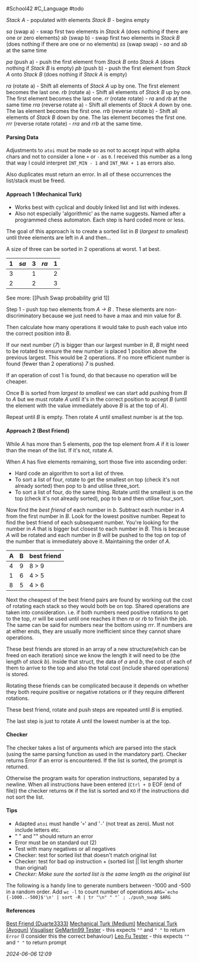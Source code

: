 #School42 #C_Language #todo 

_Stack A_ - populated with elements
_Stack B_ - begins empty

_sa_ (swap a) - swap first two elements in _Stack A_
	(does nothing if there are one or zero elements)
_sb_ (swap b) - swap first two elements in _Stack B_
	(does nothing if there are one or no elements)
_ss_ (swap swap) - _sa_ and _sb_ at the same time

_pa_ (push a) - push the first element from _Stack B_ onto _Stack A_
	(does nothing if _Stack B_ is empty)
_pb_ (push b) - push the first element from _Stack A_ onto _Stack B_
	(does nothing if _Stack A_ is empty)

_ra_ (rotate a) - Shift all elements of _Stack A_ up by one.
	The first element becomes the last one.
_rb_ (rotate a) - Shift all elements of _Stack B_ up by one.
	The first element becomes the last one.
_rr_ (rotate rotate) - _ra_ and _rb_ at the same time
_rra_ (reverse rotate a) - Shift all elements of _Stack A_ down by one.
	The las element becomes the first one.
_rrb_ (reverse rotate b) - Shift all elements of _Stack B_ down by one.
	The las element becomes the first one.
_rrr_ (reverse rotate rotate) - _rra_ and _rrb_ at the same time.

#### Parsing Data

Adjustments to `atoi` must be made so as not to accept input with alpha chars and not to consider a lone `+` or `-` as `0`. I received this number as a long that way I could interpret `INT_MIN - 1` and `INT_MAX + 1` as errors also.

Also duplicates must return an error. In all of these occurrences  the list/stack must be freed.
#### Approach 1 (Mechanical Turk)

- Works best with cyclical and doubly linked list and list with indexes.
- Also not especially 'algorithmic' as the name suggests. Named after a programmed chess automaton. Each step is hard coded more or less.

The goal of this approach is to create a sorted list in _B_ (_largest to smallest_) until three elements are left in _A_ and then...

A size of three can be sorted in 2 operations at worst. 1 at best.

| 1   | _sa_ | 3   | _ra_ | 1   |
| --- | ---- | --- | ---- | --- |
| 3   |      | 1   |      | 2   |
| 2   |      | 2   |      | 3   |
See more: [[Push Swap probability grid 1]]

Step 1 - push top two elements from  _A -> B_ .
These elements are non-discriminatory because we just need to have a max and min value for _B_.

Then calculate how many operations it would take to push each value into the correct position into _B_.

If our next number (_7_) is bigger than our largest number in _B_, _B_ might need to be rotated to ensure the new number is placed 1 position above the previous largest. This would be 2 operations. If no more efficient number is found (fewer than 2 operations) _7_ is pushed.

If an operation of cost 1 is found, do that because no operation will be cheaper.

Once B is sorted from _largest to smallest_ we can start add pushing from _B_ to _A_ but we must rotate _A_ until it's in the correct position to accept _B_ (until the element with the value immediately above _B_ is at the top of _A_).

Repeat until _B_ is empty.
Then rotate _A_ until smallest number is at the top.
#### Approach 2 (Best Friend)

While _A_ has more than 5 elements, pop the top element from _A_ if it is lower than the mean of the list. If it's not, rotate _A_.

When _A_ has five elements remaining, sort those five into ascending order:
- Hard code an algorithm to sort a list of three.
- To sort a list of four, rotate to get the smallest on top (check it's not already sorted) then pop to b and utilise three_sort.
- To sort a list of four, do the same thing. Rotate until the smallest is on the top (check it's not already sorted), pop to b and then utilise four_sort.

Now find the _best friend_ of each number in _b_.
Subtract each number in _A_ from the first number in _B_. Look for the lowest positive number.
Repeat to find the best friend of each subsequent number.
You're looking for the number in _A_ that is bigger but closest to each number in _B_.
This is because _A_ will be rotated and each number in _B_ will be pushed to the top on top of the number that is immediately above it. Maintaining the order of _A_.

| A   | B   | best friend |
| --- | --- | ----------- |
| 4   | 9   | 8 > 9       |
| 1   | 6   | 4 > 5       |
| 8   | 5   | 4 > 6       |

Next the cheapest of the best friend pairs are found by working out the cost of rotating each stack so they would both be on top. Shared operations are taken into consideration. i.e. if both numbers need positive rotations to get to the top, _rr_ will be used until one reaches it then _ra_ or _rb_ to finish the job. The same can be said for numbers near the bottom using _rrr_. If numbers are at either ends, they are usually more inefficient since they cannot share operations.

These best friends are stored in an array of a new structure(which can be freed on each iteration) since we know the length it will need to be (the length of _stack b_). Inside that struct, the data of _a_ and _b_, the cost of each of them to arrive to the top and also the total cost (include shared operations) is stored.

Rotating these friends can be complicated because it depends on whether they both require positive or negative rotations or if they require different rotations.

These best friend, rotate and push steps are repeated until _B_ is emptied.

The last step is just to rotate _A_ until the lowest number is at the top.

#### Checker
The checker takes a list of arguments which are parsed into the stack (using the same parsing function as used in the mandatory part). Checker returns Error if an error is encountered.
If the list is sorted, the prompt is returned.

Otherwise the program waits for operation instructions, separated by a newline. When all instructions have been entered (`Ctrl + D` EOF (end of file)) the checker returns `OK` if the list is sorted and `KO` if the instructions did not sort the list.
#### Tips 
- Adapted `atoi` must handle '`+`' and '`-`' (not treat as zero). Must not include letters etc.
- " " and "" should return an error
- Error must be on standard out (2)
- Test with many negatives or all negatives
- Checker: test for sorted list that doesn't match original list
- Checker: test for bad op instruction + (sorted list || list length shorter than original)
- _Checker: Make sure the sorted list is the same length as the original list_

The following is a handy line to generate numbers between -1000 and -500 in a random order. Add `wc -l` to count number of operations
```ARG=`echo {-1000..-500}$'\n' | sort -R | tr "\n" " "` ; ./push_swap $ARG```
#### References
[Best Friend (Duarte3333)](https://github.com/duarte3333/Push_Swap)
[Mechanical Turk (Medium)](https://medium.com/@ayogun/push-swap-c1f5d2d41e97)
[Mechanical Turk (Ayogun)](https://github.com/ayogun/push_swap)
[Visualiser](https://github.com/o-reo/push_swap_visualizer)
[GeMartin99 Tester](https://github.com/gemartin99/Push-Swap-Tester/tree/master) - this expects `""` and `" "` to return `Error` (I consider this the correct behaviour)
[Leo Fu Tester](https://github.com/LeoFu9487/push_swap_tester) - this expects `""` and `" "` to return prompt

_2024-06-06 12:09_